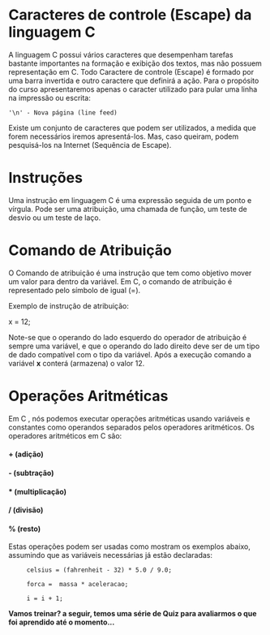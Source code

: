 # Caracteres de controle (Escape) da linguagem C
 A linguagem C possui vários caracteres que desempenham tarefas bastante importantes na formação e exibição dos textos, mas não possuem representação em C. Todo Caractere de controle (Escape) é formado por uma barra invertida e outro caractere que definirá a ação. Para o propósito do curso apresentaremos apenas o caracter utilizado para pular uma linha na impressão ou escrita:

```
'\n' - Nova página (line feed)

```

Existe um conjunto de caracteres que podem ser utilizados, a medida que forem necessários iremos apresentá-los. Mas, caso queiram, podem pesquisá-los na Internet (Sequência de Escape).

# Instruções 
 Uma instrução em linguagem C é uma expressão seguida de um ponto e vírgula. Pode ser uma atribuição, uma chamada de função, um teste de desvio ou um teste de laço.
 
# Comando de Atribuição 
O Comando de atribuição é uma instrução que tem como objetivo mover um valor para dentro da variável. Em C, o comando de atribuição é representado pelo símbolo de igual (=).

Exemplo de instrução de atribuição:       

x = 12;

Note-se que o operando do lado esquerdo do operador de atribuição é sempre uma variável, e que o operando do lado direito deve ser de um tipo de dado compatível com o tipo da variável. Após a execução comando a variável <strong>x</strong> conterá (armazena) o valor 12.

 
# Operações Aritméticas
Em C , nós podemos executar operações aritméticas usando variáveis e constantes como operandos separados pelos operadores aritméticos. Os operadores aritméticos em C são:

<H4> +  (adição) </H4>
<H4> -  (subtração) </H4>
<H4> *  (multiplicação) </H4>
<H4> /  (divisão) </H4>
<H4> %   (resto)  </H4>

Estas operações podem ser usadas como mostram os exemplos abaixo, assumindo que as variáveis necessárias já estão declaradas:
```
     celsius = (fahrenheit - 32) * 5.0 / 9.0;

     forca =  massa * aceleracao;

     i = i + 1;
```     
<strong> Vamos treinar? a seguir, temos uma série de Quiz para avaliarmos o que foi aprendido até o momento...</strong>

